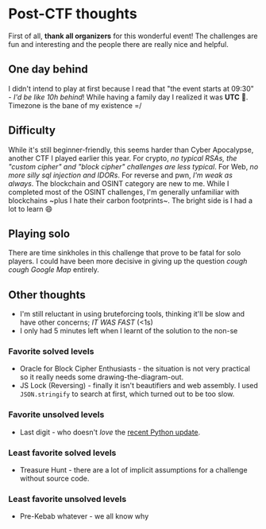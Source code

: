 # Post-CTF thoughts

First of all, **thank all organizers** for this wonderful event! The challenges are fun and interesting and the people there are really nice and helpful.

## One day behind

I didn't intend to play at first because I read that "the event starts at 09:30" - *I'd be like 10h behind*! While having a family day I realized it was **UTC** :facepalm:. Timezone is the bane of my existence =/

## Difficulty

While it's still beginner-friendly, this seems harder than Cyber Apocalypse, another CTF I played earlier this year. For crypto, *no typical RSAs, the "custom cipher" and "block cipher" challenges are less typical*. For Web, *no more silly sql injection and IDORs*. For reverse and pwn, *I'm weak as always*. The blockchain and OSINT category are new to me. While I completed most of the OSINT challenges, I'm generally unfamiliar with blockchains ~plus I hate their carbon footprints~. The bright side is I had a lot to learn :smile:

## Playing solo

There are time sinkholes in this challenge that prove to be fatal for solo players. I could have been more decisive in giving up the question *cough cough Google Map* entirely.

## Other thoughts

- I'm still reluctant in using bruteforcing tools, thinking it'll be slow and have other concerns; *IT WAS FAST* (<1s)
- I only had 5 minutes left when I learnt of the solution to the non-se

### Favorite solved levels

- Oracle for Block Cipher Enthusiasts - the situation is not very practical so it really needs some drawing-the-diagram-out.
- JS Lock (Reversing) - finally it isn't beautifiers and web assembly. I used `JSON.stringify` to search at first, which turned out to be too slow.

### Favorite unsolved levels

- Last digit - who doesn't *love* the [recent Python update](https://www.youtube.com/watch?v=eTucYT2LpNU).

### Least favorite solved levels

- Treasure Hunt - there are a lot of implicit assumptions for a challenge without source code.

### Least favorite unsolved levels

- Pre-Kebab whatever - we all know why
